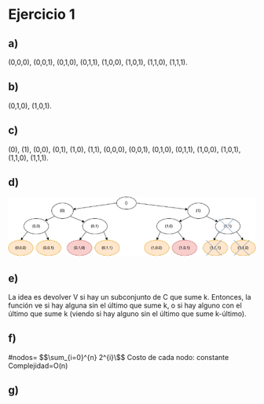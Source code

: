 # Ejercicio 1 
## a) 
(0,0,0), (0,0,1), (0,1,0), (0,1,1), (1,0,0), (1,0,1), (1,1,0), (1,1,1). 

## b) 
(0,1,0), (1,0,1). 

## c) 
(0), (1), (0,0), (0,1), (1,0), (1,1), (0,0,0), (0,0,1), (0,1,0), (0,1,1), (1,0,0), (1,0,1), (1,1,0), (1,1,1). 

## d) 
![imagen1](/Practica%201/images/backtracking_d.png) 

## e) 
La idea es devolver V si hay un subconjunto de C que sume k. Entonces, la función ve si hay alguna sin el último que sume k, o si hay alguno con el último que sume k (viendo si hay alguno sin el último que sume k-último). 

## f) 
#nodos= $$\sum_{i=0}^{n} 2^{i}\$$
Costo de cada nodo: constante 
Complejidad=O(n)

## g) 

